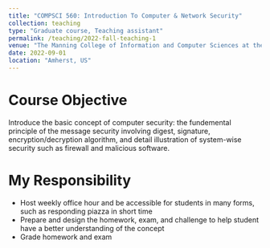 ```yaml
---
title: "COMPSCI 560: Introduction To Computer & Network Security"
collection: teaching
type: "Graduate course, Teaching assistant"
permalink: /teaching/2022-fall-teaching-1
venue: "The Manning College of Information and Computer Sciences at the University of Massachusetts Amherst"
date: 2022-09-01
location: "Amherst, US"
---
```


Course Objective
======
Introduce the basic concept of computer security: the fundemental principle of the message security involving digest, signature, encryption/decryption algorithm, and detail illustration of system-wise security such as firewall and malicious software.

My Responsibility
======
- Host weekly office hour and be accessible for students in many forms, such as responding piazza in short time
- Prepare and design the homework, exam, and challenge to help student have a better understanding of the concept
- Grade homework and exam